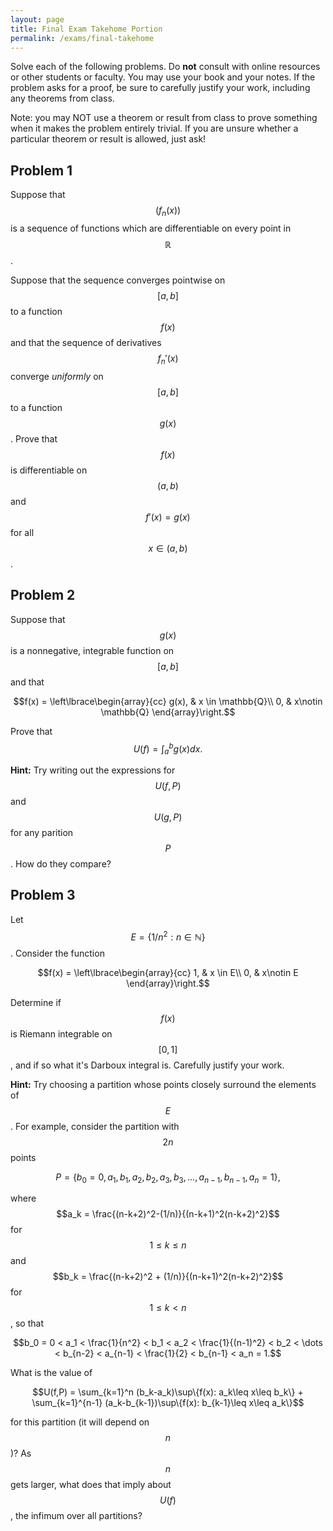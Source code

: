 ```yaml
---
layout: page
title: Final Exam Takehome Portion
permalink: /exams/final-takehome
---
```


Solve each of the following problems.
Do **not** consult with online resources or other students or faculty.
You may use your book and your notes.
If the problem asks for a proof, be sure to carefully justify your work, including any theorems from class.

Note: you may NOT use a theorem or result from class to prove something when it makes the problem entirely trivial.  If you are unsure whether a particular theorem or result is allowed, just ask!

## Problem 1

Suppose that $$(f_n(x))$$ is a sequence of functions which are differentiable on every point in $$\mathbb{R}$$.

Suppose that the sequence converges pointwise on $$[a,b]$$ to a function $$f(x)$$ and that the sequence of derivatives $$f_n'(x)$$ converge *uniformly* on $$[a,b]$$ to a function $$g(x)$$. Prove that $$f(x)$$ is differentiable on $$(a,b)$$ and $$f'(x) = g(x)$$ for all $$x\in (a,b)$$.


## Problem 2

Suppose that $$g(x)$$ is a nonnegative, integrable function on $$[a,b]$$ and that

$$f(x) = \left\lbrace\begin{array}{cc}
g(x), & x \in \mathbb{Q}\\
0, & x\notin \mathbb{Q}
\end{array}\right.$$

Prove that $$U(f) = \int_a^b g(x)dx.$$

**Hint:** Try writing out the expressions for $$U(f,P)$$ and $$U(g,P)$$ for any parition $$P$$.  How do they compare?

## Problem 3

Let $$E = \{1/n^2: n\in\mathbb{N}\}$$.  Consider the function

$$f(x) = \left\lbrace\begin{array}{cc}
1, & x \in E\\
0, & x\notin E
\end{array}\right.$$

Determine if $$f(x)$$ is Riemann integrable on $$[0,1]$$, and if so what it's Darboux integral is.
Carefully justify your work.

**Hint:** Try choosing a partition whose points closely surround the elements of $$E$$.
For example, consider the partition with $$2n$$ points

$$P = \{b_0=0,a_1,b_1,a_2,b_2,a_3,b_3,\dots,a_{n-1},b_{n-1},a_n=1\},$$

where $$a_k = \frac{(n-k+2)^2-(1/n)}{(n-k+1)^2(n-k+2)^2}$$ for $$1\leq k \leq n$$ and $$b_k = \frac{(n-k+2)^2 + (1/n)}{(n-k+1)^2(n-k+2)^2}$$ for $$1\leq k < n$$, so that

$$b_0 = 0 < a_1 < \frac{1}{n^2} < b_1 < a_2 < \frac{1}{(n-1)^2} < b_2 < \dots < b_{n-2} < a_{n-1} < \frac{1}{2} < b_{n-1} < a_n = 1.$$

What is the value of 

$$U(f,P) = \sum_{k=1}^n (b_k-a_k)\sup\{f(x): a_k\leq x\leq b_k\} + \sum_{k=1}^{n-1} (a_k-b_{k-1})\sup\{f(x): b_{k-1}\leq x\leq a_k\}$$

for this partition (it will depend on $$n$$)?  As $$n$$ gets larger, what does that imply about $$U(f)$$, the infimum over all partitions? 

